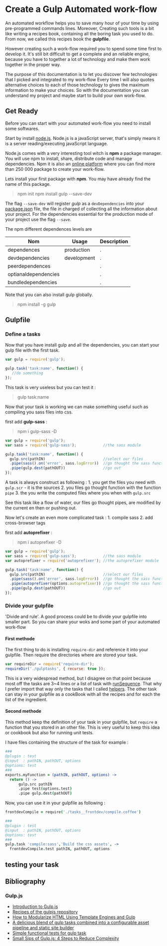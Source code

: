 # Create a Gulp Automated work-flow

An automated workflow helps you to save many hour of your time by using pre-programmed commands lines. Moreover, Creating such tools is a bit like writing a recipes book, containing all the boring task you used to do. From now, we called this recipes book the __gulpfile__.

However creating such a work-flow required you to spend some time first to develop it. It's still bit difficult to get a complete and an reliable engine, because  you have to together a lot of technology and make them work together in the proper way.

The purpose of this documentation is to let you discover few technologies that I picked and integrated to my work-flow
Every time I will also quotes alternative choices to each of those technology to gives the maximum information to make your choices. So with the documentation you can understand my project and maybe start to build your own work-flow.

## Get Ready

Before you can start with your automated work-flow you need to install some softwares.

Start by install [node.js](https://nodejs.org/en/). Node.js is a javaScript server, that's simply means it is a server reading/executing javaScript language. 

Node.js comes with a very interesting tool witch is __npm__ a package manager. You will use npm to install, share, distribute code and manage dependencies. Npm it is also an [online platform](https://www.npmjs.com/) where you can find more than 250 000 package to create your work-flow.

Lets install your first package with __npm__. You may have already find the name of this package.

> npm init
> npm install gulp --save-dev

The flag `--save-dev` will register _gulp_ as a `devDependencies` into your [package.json]() file, the file in charged of collecting all the information about your project. For the dependencies essential for the production mode of your project use the flag `--save`.

The npm different dependences levels are

| Nom | Usage | Description |
|-----|-------|-------------|
|dependences         | production  | . |
|devdependencies     | development | . |
|peerdependences     |             | . |
|optianaldependencies|             | . |
|bundledependencies  |             | . |

Note that you can also install gulp globally.

> npm install -g gulp

## Gulpfile

### Define a tasks

Now that you have install gulp and all the dependencies, you can start your gulp file with the first task.

```javascript
var gulp = require('gulp');

gulp.task('task:name', function() {
   //do something 
});
```

This task is very useless but you can test it :
> gulp task:name

Now that your task is working we can make something useful such as compiling you sass files into css.

first add __gulp-sass__ :
> npm i gulp-sass -D

```javascript
var gulp = require('gulp');
var sass = require('gulp-sass');            //the sass module

gulp.task('task:name', function() {
  gulp.src(pathIN)                          //select our files
  .pipe(sass().on('error', sass.logError))  //go thought the sass function
  .pipe(gulp.dest(pathOUT))                 //go out
});
```

A task is always construct as following :
    1. you get the files you need with `gulp.scr` - it is the sources
    2. you files go thought function with the function `pipe`
    3. the you write the computed files where you when with `gulp.src`

See this task like a flow of water, our files go thought pipes, are modified by the current en then or pushing out.

Now let's create an even more complicated task :
    1. compile sass
    2. add cross-browser tags

first add __autoprefixer__ :
> npm i autoprefixer -D

```javascript
var gulp = require('gulp');
var sass = require('gulp-sass');            //the sass module
var autoprefixer = require('autoprefixer'); //the autoprefixer module

gulp.task('task:name', function() {
  gulp.src(pathIN)                          //select our files
  .pipe(sass().on('error', sass.logError))  //go thought the sass function
  .pipe(autoprefixer(options.autoprefixer)) //go thought the sass function
  .pipe(gulp.dest(pathOUT))                 //go out
});
```

### Divide your gulpfile

'Divide and rule'. A good process could be to divide your gulpfile into smaller part. So you can share your woks and some part of your automated work-flow

#### First methode

The first thing to do is installing `require-dir` and reference it into your gulpfile. Then require the directories where are stored your task.

``` javascript
var requireDir = require('require-dir');
requireDir('./gulptasks', { recurse: true });
```

This is a very widespread method, but I disagree on that point because most off the tasks are 3~4 lines or a list of task with [runSequence](). That why I prefer import that way only the tasks that I called [helpers](). The other task can stay in your gulpfile as a cookBook with all the recipes and for each the list of the ingredient.

#### Second methode

This method keep the definition of your task in your gulpfile, but `require` a function that you stored in an other file. This is very useful to keep this idea or cookbook but also for running unit tests.

I have files containing the structure of the task for example :

```coffeescript
###
@plugin : test
@input  : pathIN, pathOUT, options
@options: test
###
exports.myFunction = (pathIN, pathOUT, options) ->
  return () -> 
      gulp.src pathIN
      .pipe test(options.test)
      .pipe gulp.dest(pathOUT)
```

Now, you can use it in your gulpfile as following :

``` coffeescript
frontdevCompile = require('./tasks__frontdev/compile.coffee')

###
@plugin : test
@input  : pathIN, pathOUT, options
@options: test
###
gulp.task 'compile:sass','Build the css assets', ->
  frontdevCompile.test pathIN, pathOUT, options

```

## testing your task



## Bibliography

### Gulp.js
* [Introduction to Gulp.js](http://stefanimhoff.de/2014/gulp-tutorial-1-intro-setup/)
* [Recipes of the gulpjs repository](http://gulpjs.org/recipes/automate-release-workflow.html)
* [How to Modularize HTML Using Template Engines and Gulp](http://zellwk.com/blog/nunjucks-with-gulp/)
* [A delicious blend of gulp tasks combined into a configurable asset pipeline and static site builder](https://github.com/vigetlabs/gulp-starter)
* [Simple functional tests for gulp task](https://duske.me/simple-functional-tests-for-gulp-tasks)
* [Small Sips of Gulp.js: 4 Steps to Reduce Complexity](https://teamgaslight.com/blog/small-sips-of-gulp-dot-js-4-steps-to-reduce-complexity)